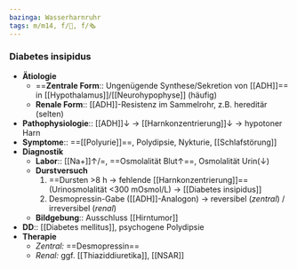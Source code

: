 ```yaml
---
bazinga: Wasserharnruhr
tags: m/m14, f/🍺, f/🗞️
---
```

### Diabetes insipidus
- **Ätiologie**
	- ==**Zentrale Form**:: Ungenügende Synthese/Sekretion von [[ADH]]== in [[Hypothalamus]]/[[Neurohypophyse]] (häufig)
	- **Renale Form**:: [[ADH]]-Resistenz im Sammelrohr, z.B. hereditär (selten)
- **Pathophysiologie**:: [[ADH]]↓ → [[Harnkonzentrierung]]↓ → hypotoner Harn
- **Symptome**:: ==[[Polyurie]]==, Polydipsie, Nykturie, [[Schlafstörung]]
- **Diagnostik**
	- **Labor**:: [[Na+]]↑/=, ==Osmolalität Blut↑==, Osmolalität Urin(↓)
	- **Durstversuch**
		1. ==Dursten >8 h → fehlende [[Harnkonzentrierung]]== (Urinosmolalität <300 mOsmol/L) → [[Diabetes insipidus]]
		2. Desmopressin-Gabe ([[ADH]]-Analogon) → reversibel (*zentral*) / irreversibel (*renal*)
	- **Bildgebung**:: Ausschluss [[Hirntumor]]
- **DD**:: [[Diabetes mellitus]], psychogene Polydipsie
- **Therapie**
	- *Zentral:* ==Desmopressin==
	- *Renal:* ggf. [[Thiaziddiuretika]], [[NSAR]]